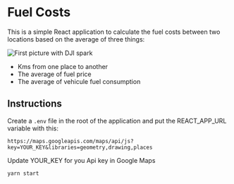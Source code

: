 # Fuel Costs

This is a simple React application to calculate the fuel costs
between two locations based on the average of three things:

![First picture with DJI spark](https://i.ibb.co/nmBbgBK/Screen-Shot-2019-12-31-at-16-17-21.png)

- Kms from one place to another
- The average of fuel price
- The average of vehicule fuel consumption

## Instructions

Create a `.env` file in the root of the application and put the REACT_APP_URL variable with this:

```
https://maps.googleapis.com/maps/api/js?key=YOUR_KEY&libraries=geometry,drawing,places
```

Update YOUR_KEY for you Api key in Google Maps

```shell
yarn start
```
